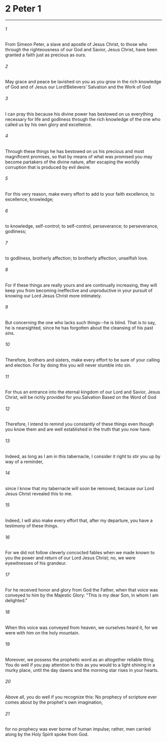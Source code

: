 # 2 Peter 1
***



###### 1 
From Simeon Peter, a slave and apostle of Jesus Christ, to those who through the righteousness of our God and Savior, Jesus Christ, have been granted a faith just as precious as ours. 

###### 2 
May grace and peace be lavished on you as you grow in the rich knowledge of God and of Jesus our Lord!Believers' Salvation and the Work of God 

###### 3 
I can pray this because his divine power has bestowed on us everything necessary for life and godliness through the rich knowledge of the one who called us by his own glory and excellence. 

###### 4 
Through these things he has bestowed on us his precious and most magnificent promises, so that by means of what was promised you may become partakers of the divine nature, after escaping the worldly corruption that is produced by evil desire. 

###### 5 
For this very reason, make every effort to add to your faith excellence, to excellence, knowledge; 

###### 6 
to knowledge, self-control; to self-control, perseverance; to perseverance, godliness; 

###### 7 
to godliness, brotherly affection; to brotherly affection, unselfish love. 

###### 8 
For if these things are really yours and are continually increasing, they will keep you from becoming ineffective and unproductive in your pursuit of knowing our Lord Jesus Christ more intimately. 

###### 9 
But concerning the one who lacks such things--he is blind. That is to say, he is nearsighted, since he has forgotten about the cleansing of his past sins. 

###### 10 
Therefore, brothers and sisters, make every effort to be sure of your calling and election. For by doing this you will never stumble into sin. 

###### 11 
For thus an entrance into the eternal kingdom of our Lord and Savior, Jesus Christ, will be richly provided for you.Salvation Based on the Word of God 

###### 12 
Therefore, I intend to remind you constantly of these things even though you know them and are well established in the truth that you now have. 

###### 13 
Indeed, as long as I am in this tabernacle, I consider it right to stir you up by way of a reminder, 

###### 14 
since I know that my tabernacle will soon be removed, because our Lord Jesus Christ revealed this to me. 

###### 15 
Indeed, I will also make every effort that, after my departure, you have a testimony of these things. 

###### 16 
For we did not follow cleverly concocted fables when we made known to you the power and return of our Lord Jesus Christ; no, we were eyewitnesses of his grandeur. 

###### 17 
For he received honor and glory from God the Father, when that voice was conveyed to him by the Majestic Glory: "This is my dear Son, in whom I am delighted." 

###### 18 
When this voice was conveyed from heaven, we ourselves heard it, for we were with him on the holy mountain. 

###### 19 
Moreover, we possess the prophetic word as an altogether reliable thing. You do well if you pay attention to this as you would to a light shining in a murky place, until the day dawns and the morning star rises in your hearts. 

###### 20 
Above all, you do well if you recognize this: No prophecy of scripture ever comes about by the prophet's own imagination, 

###### 21 
for no prophecy was ever borne of human impulse; rather, men carried along by the Holy Spirit spoke from God.
